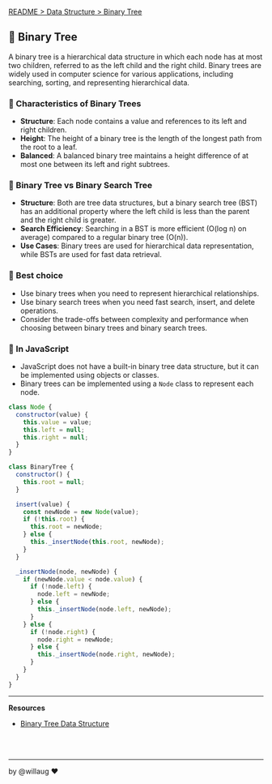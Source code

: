 [README > Data Structure > Binary Tree](../README.md)

## 🔋 Binary Tree

A binary tree is a hierarchical data structure in which each node has at most two children, referred to as the left child and the right child. Binary trees are widely used in computer science for various applications, including searching, sorting, and representing hierarchical data.

### 📌 Characteristics of Binary Trees
- **Structure**: Each node contains a value and references to its left and right children.
- **Height**: The height of a binary tree is the length of the longest path from the root to a leaf.
- **Balanced**: A balanced binary tree maintains a height difference of at most one between its left and right subtrees.

### 🥊 Binary Tree vs Binary Search Tree
- **Structure**: Both are tree data structures, but a binary search tree (BST) has an additional property where the left child is less than the parent and the right child is greater.
- **Search Efficiency**: Searching in a BST is more efficient (O(log n) on average) compared to a regular binary tree (O(n)).
- **Use Cases**: Binary trees are used for hierarchical data representation, while BSTs are used for fast data retrieval.

### 💚 Best choice
- Use binary trees when you need to represent hierarchical relationships.
- Use binary search trees when you need fast search, insert, and delete operations.
- Consider the trade-offs between complexity and performance when choosing between binary trees and binary search trees.

### 💛 In JavaScript
- JavaScript does not have a built-in binary tree data structure, but it can be implemented using objects or classes.
- Binary trees can be implemented using a `Node` class to represent each node.

```js
class Node {
  constructor(value) {
    this.value = value;
    this.left = null;
    this.right = null;
  }
}

class BinaryTree {
  constructor() {
    this.root = null;
  }

  insert(value) {
    const newNode = new Node(value);
    if (!this.root) {
      this.root = newNode;
    } else {
      this._insertNode(this.root, newNode);
    }
  }

  _insertNode(node, newNode) {
    if (newNode.value < node.value) {
      if (!node.left) {
        node.left = newNode;
      } else {
        this._insertNode(node.left, newNode);
      }
    } else {
      if (!node.right) {
        node.right = newNode;
      } else {
        this._insertNode(node.right, newNode);
      }
    }
  }
} 
```

---
**Resources**
- [Binary Tree Data Structure](https://www.geeksforgeeks.org/dsa/binary-tree-data-structure/)

<br>
<br>

---

by @willaug ❤️
